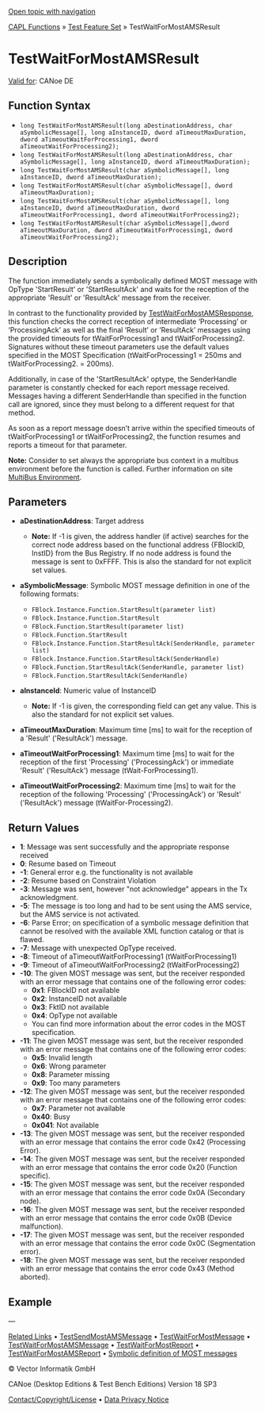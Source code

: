 [Open topic with navigation](../../../../../CANoeDEFamily.htm#Topics/CAPLFunctions/Test/Functions/CAPLfunctionTestWaitForMostAmsResult.md)

[CAPL Functions](../../CAPLfunctions.md) » [Test Feature Set](../CAPLfunctionsTFSOverview.md) » TestWaitForMostAMSResult

# TestWaitForMostAMSResult

[Valid for](../../../Shared/FeatureAvailability.md): CANoe DE

## Function Syntax

- `long TestWaitForMostAMSResult(long aDestinationAddress, char aSymbolicMessage[], long aInstanceID, dword aTimeoutMaxDuration, dword aTimeoutWaitForProcessing1, dword aTimeoutWaitForProcessing2);`
- `long TestWaitForMostAMSResult(long aDestinationAddress, char aSymbolicMessage[], long aInstanceID, dword aTimeoutMaxDuration);`
- `long TestWaitForMostAMSResult(char aSymbolicMessage[], long aInstanceID, dword aTimeoutMaxDuration);`
- `long TestWaitForMostAMSResult(char aSymbolicMessage[], dword aTimeoutMaxDuration);`
- `long TestWaitForMostAMSResult(char aSymbolicMessage[], long aInstanceID, dword aTimeoutMaxDuration, dword aTimeoutWaitForProcessing1, dword aTimeoutWaitForProcessing2);`
- `long TestWaitForMostAMSResult(char aSymbolicMessage[],dword aTimeoutMaxDuration, dword aTimeoutWaitForProcessing1, dword aTimeoutWaitForProcessing2);`

## Description

The function immediately sends a symbolically defined MOST message with OpType 'StartResult' or 'StartResultAck' and waits for the reception of the appropriate 'Result' or 'ResultAck' message from the receiver.

In contrast to the functionality provided by [TestWaitForMostAMSResponse](CAPLfunctionTestWaitForMostAmsResponse.md), this function checks the correct reception of intermediate ‘Processing’ or ‘ProcessingAck’ as well as the final ‘Result’ or ‘ResultAck’ messages using the provided timeouts for tWaitForProcessing1 and tWaitForProcessing2. Signatures without these timeout parameters use the default values specified in the MOST Specification (tWaitForProcessing1 = 250ms and tWaitForProcessing2. = 200ms).

Additionally, in case of the 'StartResultAck' optype, the SenderHandle parameter is constantly checked for each report message received. Messages having a different SenderHandle than specified in the function call are ignored, since they must belong to a different request for that method.

As soon as a report message doesn’t arrive within the specified timeouts of tWaitForProcessing1 or tWaitForProcessing2, the function resumes and reports a timeout for that parameter.

**Note:** Consider to set always the appropriate bus context in a multibus environment before the function is called. Further information on site [MultiBus Environment](../../../Shared/CAPL/General/TestMultiBusEnvironment.md).

## Parameters

- **aDestinationAddress**: Target address
  - **Note:** If -1 is given, the address handler (if active) searches for the correct node address based on the functional address {FBlockID, InstID} from the Bus Registry. If no node address is found the message is sent to 0xFFFF. This is also the standard for not explicit set values.

- **aSymbolicMessage**: Symbolic MOST message definition in one of the following formats:
  - `FBlock.Instance.Function.StartResult(parameter list)`
  - `FBlock.Instance.Function.StartResult`
  - `FBlock.Function.StartResult(parameter list)`
  - `FBlock.Function.StartResult`
  - `FBlock.Instance.Function.StartResultAck(SenderHandle, parameter list)`
  - `FBlock.Instance.Function.StartResultAck(SenderHandle)`
  - `FBlock.Function.StartResultAck(SenderHandle, parameter list)`
  - `FBlock.Function.StartResultAck(SenderHandle)`

- **aInstanceId**: Numeric value of InstanceID
  - **Note:** If -1 is given, the corresponding field can get any value. This is also the standard for not explicit set values.

- **aTimeoutMaxDuration**: Maximum time [ms] to wait for the reception of a 'Result' ('ResultAck') message.

- **aTimeoutWaitForProcessing1**: Maximum time [ms] to wait for the reception of the first 'Processing' ('ProcessingAck') or immediate 'Result' ('ResultAck') message (tWait-ForProcessing1).

- **aTimeoutWaitForProcessing2**: Maximum time [ms] to wait for the reception of the following 'Processing' ('ProcessingAck') or 'Result' ('ResultAck') message (tWaitFor-Processing2).

## Return Values

- **1**: Message was sent successfully and the appropriate response received
- **0**: Resume based on Timeout
- **-1**: General error e.g. the functionality is not available
- **-2**: Resume based on Constraint Violation
- **-3**: Message was sent, however "not acknowledge" appears in the Tx acknowledgment.
- **-5**: The message is too long and had to be sent using the AMS service, but the AMS service is not activated.
- **-6**: Parse Error; on specification of a symbolic message definition that cannot be resolved with the available XML function catalog or that is flawed.
- **-7**: Message with unexpected OpType received.
- **-8**: Timeout of aTimeoutWaitForProcessing1 (tWaitForProcessing1)
- **-9**: Timeout of aTimeoutWaitForProcessing2 (tWaitForProcessing2)
- **-10**: The given MOST message was sent, but the receiver responded with an error message that contains one of the following error codes:
  - **0x1**: FBlockID not available
  - **0x2**: InstanceID not available
  - **0x3**: FktID not available
  - **0x4**: OpType not available
  - You can find more information about the error codes in the MOST specification.
- **-11**: The given MOST message was sent, but the receiver responded with an error message that contains one of the following error codes:
  - **0x5**: Invalid length
  - **0x6**: Wrong parameter
  - **0x8**: Parameter missing
  - **0x9**: Too many parameters
- **-12**: The given MOST message was sent, but the receiver responded with an error message that contains one of the following error codes:
  - **0x7**: Parameter not available
  - **0x40**: Busy
  - **0x041**: Not available
- **-13**: The given MOST message was sent, but the receiver responded with an error message that contains the error code 0x42 (Processing Error).
- **-14**: The given MOST message was sent, but the receiver responded with an error message that contains the error code 0x20 (Function specific).
- **-15**: The given MOST message was sent, but the receiver responded with an error message that contains the error code 0x0A (Secondary node).
- **-16**: The given MOST message was sent, but the receiver responded with an error message that contains the error code 0x0B (Device malfunction).
- **-17**: The given MOST message was sent, but the receiver responded with an error message that contains the error code 0x0C (Segmentation error).
- **-18**: The given MOST message was sent, but the receiver responded with an error message that contains the error code 0x43 (Method aborted).

## Example

—

[Related Links](CAPLfunctionTestSendMostAmsMessage.md) • [TestSendMostAMSMessage](CAPLfunctionTestSendMostAmsMessage.md) • [TestWaitForMostMessage](CAPLfunctionTestWaitForMostMessage.md) • [TestWaitForMostAMSMessage](CAPLfunctionTestWaitForMostAMSMessage.md) • [TestWaitForMostReport](CAPLfunctionTestWaitForMostReport.md) • [TestWaitForMostAMSReport](CAPLfunctionTestWaitForMostAMSReport.md) • [Symbolic definition of MOST messages](../CAPLfunctionsTFSSymbolicMessageDefinition.md)

© Vector Informatik GmbH

CANoe (Desktop Editions & Test Bench Editions) Version 18 SP3

[Contact/Copyright/License](../../../Shared/ContactCopyrightLicense.md) • [Data Privacy Notice](https://www.vector.com/int/en/company/get-info/privacy-policy/)
